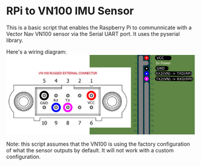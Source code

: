 # RPi to VN100 IMU Sensor
This is a basic script that enables the Raspberry Pi to communnicate with a Vector Nav VN100 sensor via the Serial UART port. It uses the pyserial library.

Here's a wiring diagram:
![On VN100: GND to 5,VCC to 1, RX to 9, TX to 8. On RPI: VCC to 1, GND to 6, RX(Pi) to 8, TX(Pi) to 10](/img/RPi_VN100_diagram.jpg "Raspberry Pi to VN100 UART Wiring Diagram.")

Note: this script assumes that the VN100 is using the factory configuration of what the sensor outputs by default. It will not work with a custom configuration.
